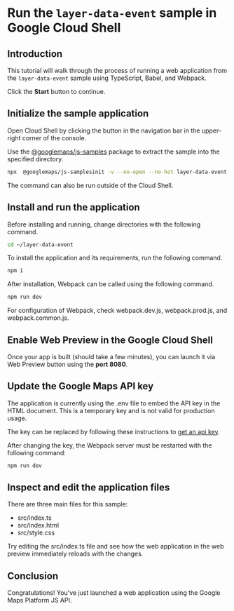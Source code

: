 # Run the `layer-data-event` sample in Google Cloud Shell

<walkthrough-tutorial-duration duration="10"/>

## Introduction

This tutorial will walk through the process of running a web application from
the `layer-data-event` sample using TypeScript, Babel, and Webpack.

Click the **Start** button to continue.

## Initialize the sample application

Open Cloud Shell by clicking the
<walkthrough-cloud-shell-icon></walkthrough-cloud-shell-icon> button in the
navigation bar in the upper-right corner of the console.

Use the [@googlemaps/js-samples](https://www.npmjs.com/package/@googlemaps/js-samples) package to 
extract the sample into the specified directory.

```bash
npx  @googlemaps/js-samplesinit -v --no-open --no-hot layer-data-event ~/layer-data-event
```

The command can also be run outside of the Cloud Shell.

## Install and run the application

Before installing and running, change directories with the following command.

```bash
cd ~/layer-data-event
```

To install the application and its requirements, run the following command.

```bash
npm i
```

After installation, Webpack can be called using the following command.

```bash
npm run dev
```

For configuration of Webpack, check
<walkthrough-editor-open-file filePath="layer-data-event/webpack.dev.js">webpack.dev.js</walkthrough-editor-open-file>,
<walkthrough-editor-open-file filePath="layer-data-event/webpack.prod.js">webpack.prod.js</walkthrough-editor-open-file>,
and
<walkthrough-editor-open-file filePath="layer-data-event/webpack.common.js">webpack.common.js</walkthrough-editor-open-file>.

## Enable Web Preview in the Google Cloud Shell

Once your app is built (should take a few minutes), you can launch it via
<walkthrough-spotlight-pointer target="cloudshell" spotlightId="devshell-web-preview-button">Web
Preview button</walkthrough-spotlight-pointer> using the **port 8080**.

## Update the Google Maps API key

The application is currently using the
<walkthrough-editor-open-file filePath="layer-data-event/.env">.env</walkthrough-editor-open-file>
file to embed the API key in the HTML document. This is a temporary key and is
not valid for production usage.

The key can be replaced by following these instructions to
[get an api key](https://developers.google.com/maps/documentation/javascript/get-api-key).

After changing the key, the Webpack server must be restarted with the following
command:

```bash
npm run dev
```

## Inspect and edit the application files

There are three main files for this sample:

*   <walkthrough-editor-open-file filePath="layer-data-event/src/index.ts">src/index.ts</walkthrough-editor-open-file>
*   <walkthrough-editor-open-file filePath="layer-data-event/src/index.html">src/index.html</walkthrough-editor-open-file>
*   <walkthrough-editor-open-file filePath="layer-data-event/src/style.css">src/style.css</walkthrough-editor-open-file>

Try editing the <walkthrough-editor-open-file filePath="layer-data-event/src/index.ts">src/index.ts</walkthrough-editor-open-file> file and see how the web application in the web preview immediately reloads with the changes.

## Conclusion

<walkthrough-conclusion-trophy></walkthrough-conclusion-trophy>

Congratulations! You've just launched a web application using the Google Maps
Platform JS API.
